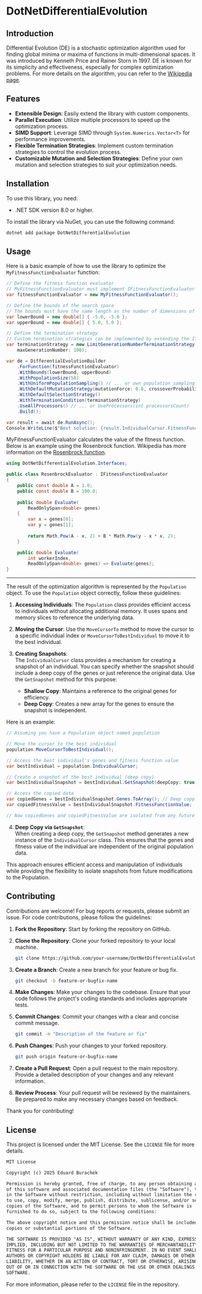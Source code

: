 # DotNetDifferentialEvolution

## Introduction

Differential Evolution (DE) is a stochastic optimization algorithm used for finding global minima or maxima of functions in multi-dimensional spaces.
It was introduced by Kenneth Price and Rainer Storn in 1997.
DE is known for its simplicity and effectiveness, especially for complex optimization problems. For more details on the algorithm, you can refer to the [Wikipedia page](https://en.wikipedia.org/wiki/Differential_evolution).

## Features

- **Extensible Design**: Easily extend the library with custom components.
- **Parallel Execution**: Utilize multiple processors to speed up the optimization process.
- **SIMD Support**: Leverage SIMD through `System.Numerics.Vector<T>` for performance improvements.
- **Flexible Termination Strategies**: Implement custom termination strategies to control the evolution process.
- **Customizable Mutation and Selection Strategies**: Define your own mutation and selection strategies to suit your optimization needs.

## Installation

To use this library, you need:
- .NET SDK version 8.0 or higher.

To install the library via NuGet, you can use the following command:

```sh
dotnet add package DotNetDifferentialEvolution
```

## Usage

Here is a basic example of how to use the library to optimize the `MyFitnessFunctionEvaluator` function:

```csharp
// Define the fitness function evaluator
// MyFitnessFunctionEvaluator must implement IFitnessFunctionEvaluator
var fitnessFunctionEvaluator = new MyFitnessFunctionEvaluator();

// Define the bounds of the search space
// The bounds must have the same length as the number of dimensions of the fitness function
var lowerBound = new double[] { -5.0, -5.0 };
var upperBound = new double[] { 5.0, 5.0 };

// Define the termination strategy
// Custom termination strategies can be implemented by extending the ITerminationStrategy interface
var terminationStrategy = new LimitGenerationNumberTerminationStrategy(
    maxGenerationNumber: 100);

var de = DifferentialEvolutionBuilder
    .ForFunction(fitnessFunctionEvaluator)
    .WithBounds(lowerBound, upperBound)
    .WithPopulationSize(50)
    .WithUniformPopulationSampling() // ... or own population sampling strategy implementing IPopulationSamplingMaker
    .WithDefaultMutationStrategy(mutationForce: 0.8, crossoverProbability: 0.9)
    .WithDefaultSelectionStrategy()
    .WithTerminationCondition(terminationStrategy)
    .UseAllProcessors() // ... or UseProcessors(int processorsCount)
    .Build();

var result = await de.RunAsync();
Console.WriteLine($"Best solution: {result.IndividualCursor.FitnessFunctionValue}");
```

MyFitnessFunctionEvaluator calculates the value of the fitness function. Below is an example using the Rosenbrock function.
Wikipedia has more information on the [Rosenbrock function](https://en.wikipedia.org/wiki/Rosenbrock_function).

```csharp
using DotNetDifferentialEvolution.Interfaces;

public class RosenbrockEvaluator : IFitnessFunctionEvaluator
{
    public const double A = 1.0;
    public const double B = 100.0;
    
    public double Evaluate(
        ReadOnlySpan<double> genes)
    {
        var x = genes[0];
        var y = genes[1];
        
        return Math.Pow(A - x, 2) + B * Math.Pow(y - x * x, 2);
    }

    public double Evaluate(
        int workerIndex,
        ReadOnlySpan<double> genes) => Evaluate(genes);
}
```

---

The result of the optimization algorithm is represented by the `Population` object.
To use the `Population` object correctly, follow these guidelines:

1. **Accessing Individuals**: The `Population` class provides efficient access to individuals without allocating additional memory. It uses spans and memory slices to reference the underlying data.

2. **Moving the Cursor**: Use the `MoveCursorTo` method to move the cursor to a specific individual index or `MoveCursorToBestIndividual` to move it to the best individual.

3. **Creating Snapshots**:  
   The `IndividualCursor` class provides a mechanism for creating a snapshot of an individual. You can specify whether the snapshot should include a deep copy of the genes or just reference the original data. Use the `GetSnapshot` method for this purpose:
    - **Shallow Copy**: Maintains a reference to the original genes for efficiency.
    - **Deep Copy**: Creates a new array for the genes to ensure the snapshot is independent.

Here is an example:

```csharp
// Assuming you have a Population object named population

// Move the cursor to the best individual
population.MoveCursorToBestIndividual();

// Access the best individual's genes and fitness function value
var bestIndividual = population.IndividualCursor;

// Create a snapshot of the best individual (deep copy)
var bestIndividualSnapshot = bestIndividual.GetSnapshot(deepCopy: true);

// Access the copied data
var copiedGenes = bestIndividualSnapshot.Genes.ToArray(); // Deep copy of genes
var copiedFitnessValue = bestIndividualSnapshot.FitnessFunctionValue;

// Now copiedGenes and copiedFitnessValue are isolated from any future changes to the Population
```

4. **Deep Copy via `GetSnapshot`**:  
   When creating a deep copy, the `GetSnapshot` method generates a new instance of the `IndividualCursor` class. This ensures that the genes and fitness value of the individual are independent of the original population data.

This approach ensures efficient access and manipulation of individuals while providing the flexibility to isolate snapshots from future modifications to the Population.

## Contributing

Contributions are welcome! For bug reports or requests, please submit an issue.
For code contributions, please follow the guidelines:

1. **Fork the Repository**: Start by forking the repository on GitHub.

2. **Clone the Repository**: Clone your forked repository to your local machine.
    ```sh
    git clone https://github.com/your-username/DotNetDifferentialEvolution.git
    ```

3. **Create a Branch**: Create a new branch for your feature or bug fix.
    ```sh
    git checkout -b feature-or-bugfix-name
    ```

4. **Make Changes**: Make your changes to the codebase. Ensure that your code follows the project's coding standards and includes appropriate tests.

5. **Commit Changes**: Commit your changes with a clear and concise commit message.
    ```sh
    git commit -m "Description of the feature or fix"
    ```

6. **Push Changes**: Push your changes to your forked repository.
    ```sh
    git push origin feature-or-bugfix-name
    ```

7. **Create a Pull Request**: Open a pull request to the main repository. Provide a detailed description of your changes and any relevant information.

8. **Review Process**: Your pull request will be reviewed by the maintainers. Be prepared to make any necessary changes based on feedback.

Thank you for contributing!

## License

This project is licensed under the MIT License. See the `LICENSE` file for more details.

```markdown
MIT License

Copyright (c) 2025 Eduard Burachek

Permission is hereby granted, free of charge, to any person obtaining a copy
of this software and associated documentation files (the "Software"), to deal
in the Software without restriction, including without limitation the rights
to use, copy, modify, merge, publish, distribute, sublicense, and/or sell
copies of the Software, and to permit persons to whom the Software is
furnished to do so, subject to the following conditions:

The above copyright notice and this permission notice shall be included in all
copies or substantial portions of the Software.

THE SOFTWARE IS PROVIDED "AS IS", WITHOUT WARRANTY OF ANY KIND, EXPRESS OR
IMPLIED, INCLUDING BUT NOT LIMITED TO THE WARRANTIES OF MERCHANTABILITY,
FITNESS FOR A PARTICULAR PURPOSE AND NONINFRINGEMENT. IN NO EVENT SHALL THE
AUTHORS OR COPYRIGHT HOLDERS BE LIABLE FOR ANY CLAIM, DAMAGES OR OTHER
LIABILITY, WHETHER IN AN ACTION OF CONTRACT, TORT OR OTHERWISE, ARISING FROM,
OUT OF OR IN CONNECTION WITH THE SOFTWARE OR THE USE OR OTHER DEALINGS IN THE
SOFTWARE.
```

For more information, please refer to the `LICENSE` file in the repository.